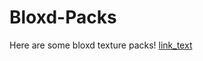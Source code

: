 # Bloxd-Packs
Here are some bloxd texture packs!
<a href="FlamingX Pack.zip" download>link_text</a>
